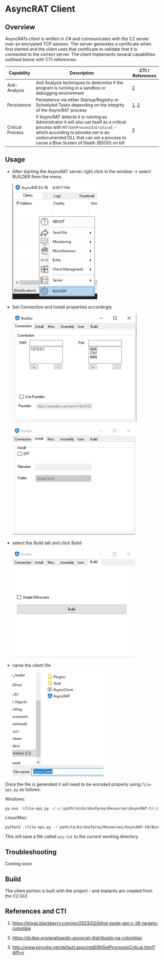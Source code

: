 # AsyncRAT Client

## Overview

AsyncRATs client is written in C# and communicates with the C2 server over an encrypted TCP session. The server generates a certificate when first started and the client uses that certificate to validate that it is connected to the correct server. The client implements sevaral capabilities outlined below with CTI references:

| Capability | Description | CTI / References |
| --- | --- | --- |
| Anti-Analysis | Anti Analysis techniques to determine if the program is running in a sandbox or debugging environment | [2](#references-and-cti) |
| Persistence | Persistence via either Startup/Registry or Scheduled Tasks depending on the integrity of the AsyncRAT process | [1](#references-and-cti), [2](#references-and-cti) |
| Critical Process | If AsyncRAT detects it is running as Administrator it will also set itself as a critical process with `RtlSetProcessIsCritical` - which according to pinvoke.net is an undocumented DLL that can set a process to cause a Blue Screen of Death (BSOD) on kill | [3](#references-and-cti)

## Usage

* After starting the AsyncRAT server right click in the window -> select BUILDER from the menu.

    ![Builder from Menu](../../Screenshots/asyncrat-c2-builder.png)

* Set Connection and Install properties accordingly

    ![client-connection](../../Screenshots/asyncrat-client-connection-builder.png)

    ![client-install](../../Screenshots/asyncrat-client-install-builder.png)

* select the Build tab and click Build

    ![client-build](../../Screenshots/asyncrat-client-build.png)

* name the client file

    ![client-name](../../Screenshots/asyncrat-client-name-file.png)

Once the file is generated it will need to be encoded properly using `file-ops.py` as follows:

Windows:

```powershell
py.exe .\file-ops.py -r c:\path\to\birdsofprey\Resources\AsyncRAT-C#\Binaries\Release\<asyncRAT Client>.exe
```

Linux/Mac:

```bash
python3 .\file-ops.py -r path/to/birdsofprey/Resources/AsyncRAT-C#/Binaries/Release/<asyncRAT Client>.exe
```

This will save a file called `asy.txt` to the current working directory.

## Troubleshooting

Coming soon

## Build

The client portion is built with the project - and implants are created from the C2 GUI

## References and CTI

1) https://blogs.blackberry.com/en/2023/02/blind-eagle-apt-c-36-targets-colombia

2) https://dciber.org/analisando-asyncrat-distribuido-na-colombia/

3) http://www.pinvoke.net/default.aspx/ntdll/RtlSetProcessIsCritical.html?diff=y
